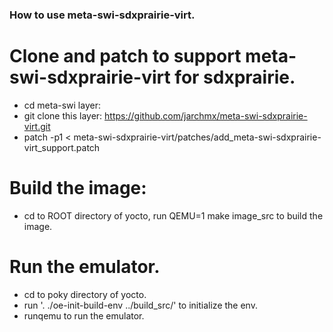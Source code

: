 ### How to use meta-swi-sdxprairie-virt.

# Clone and patch to support meta-swi-sdxprairie-virt for sdxprairie.

  - cd meta-swi layer: 
  - git clone this layer: https://github.com/jarchmx/meta-swi-sdxprairie-virt.git
  - patch -p1 < meta-swi-sdxprairie-virt/patches/add_meta-swi-sdxprairie-virt_support.patch

# Build the image:
  - cd to ROOT directory of yocto, run QEMU=1 make image_src to build the image.

# Run the emulator.
  - cd to poky directory of yocto.
  - run '. ./oe-init-build-env  ../build_src/' to initialize the env. 
  - runqemu to run the emulator.
